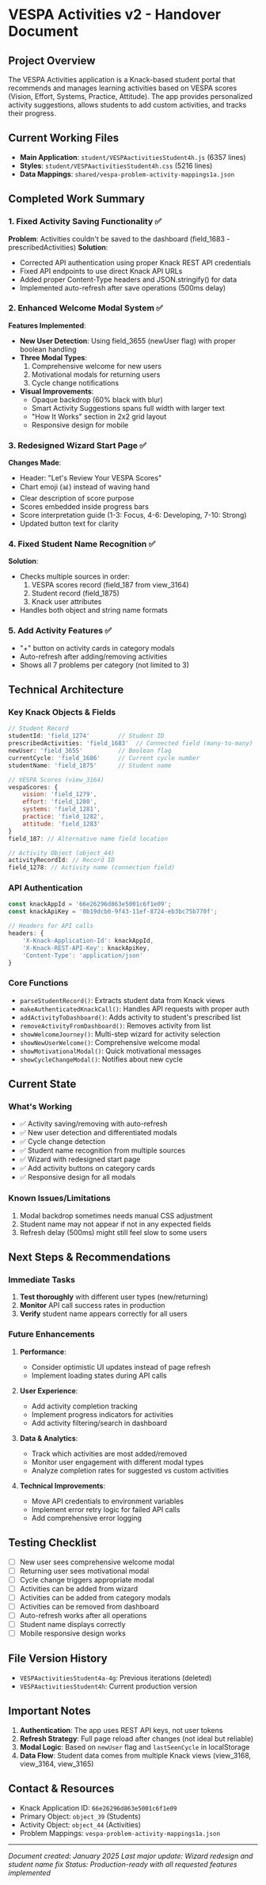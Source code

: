 # VESPA Activities v2 - Handover Document

## Project Overview
The VESPA Activities application is a Knack-based student portal that recommends and manages learning activities based on VESPA scores (Vision, Effort, Systems, Practice, Attitude). The app provides personalized activity suggestions, allows students to add custom activities, and tracks their progress.

## Current Working Files
- **Main Application**: `student/VESPAactivitiesStudent4h.js` (6357 lines)
- **Styles**: `student/VESPAactivitiesStudent4h.css` (5216 lines)
- **Data Mappings**: `shared/vespa-problem-activity-mappings1a.json`

## Completed Work Summary

### 1. Fixed Activity Saving Functionality ✅
**Problem**: Activities couldn't be saved to the dashboard (field_1683 - prescribedActivities)
**Solution**: 
- Corrected API authentication using proper Knack REST API credentials
- Fixed API endpoints to use direct Knack API URLs
- Added proper Content-Type headers and JSON.stringify() for data
- Implemented auto-refresh after save operations (500ms delay)

### 2. Enhanced Welcome Modal System ✅
**Features Implemented**:
- **New User Detection**: Using field_3655 (newUser flag) with proper boolean handling
- **Three Modal Types**:
  1. Comprehensive welcome for new users
  2. Motivational modals for returning users
  3. Cycle change notifications
- **Visual Improvements**:
  - Opaque backdrop (60% black with blur)
  - Smart Activity Suggestions spans full width with larger text
  - "How It Works" section in 2x2 grid layout
  - Responsive design for mobile

### 3. Redesigned Wizard Start Page ✅
**Changes Made**:
- Header: "Let's Review Your VESPA Scores"
- Chart emoji (📊) instead of waving hand
- Clear description of score purpose
- Scores embedded inside progress bars
- Score interpretation guide (1-3: Focus, 4-6: Developing, 7-10: Strong)
- Updated button text for clarity

### 4. Fixed Student Name Recognition ✅
**Solution**:
- Checks multiple sources in order:
  1. VESPA scores record (field_187 from view_3164)
  2. Student record (field_1875)
  3. Knack user attributes
- Handles both object and string name formats

### 5. Add Activity Features ✅
- "+" button on activity cards in category modals
- Auto-refresh after adding/removing activities
- Shows all 7 problems per category (not limited to 3)

## Technical Architecture

### Key Knack Objects & Fields
```javascript
// Student Record
studentId: 'field_1274'        // Student ID
prescribedActivities: 'field_1683'  // Connected field (many-to-many)
newUser: 'field_3655'          // Boolean flag
currentCycle: 'field_1686'     // Current cycle number
studentName: 'field_1875'      // Student name

// VESPA Scores (view_3164)
vespaScores: {
    vision: 'field_1279',
    effort: 'field_1280',
    systems: 'field_1281',
    practice: 'field_1282',
    attitude: 'field_1283'
}
field_187: // Alternative name field location

// Activity Object (object_44)
activityRecordId: // Record ID
field_1278: // Activity name (connection field)
```

### API Authentication
```javascript
const knackAppId = '66e26296d863e5001c6f1e09';
const knackApiKey = '0b19dcb0-9f43-11ef-8724-eb3bc75b770f';

// Headers for API calls
headers: {
    'X-Knack-Application-Id': knackAppId,
    'X-Knack-REST-API-Key': knackApiKey,
    'Content-Type': 'application/json'
}
```

### Core Functions
- `parseStudentRecord()`: Extracts student data from Knack views
- `makeAuthenticatedKnackCall()`: Handles API requests with proper auth
- `addActivityToDashboard()`: Adds activity to student's prescribed list
- `removeActivityFromDashboard()`: Removes activity from list
- `showWelcomeJourney()`: Multi-step wizard for activity selection
- `showNewUserWelcome()`: Comprehensive welcome modal
- `showMotivationalModal()`: Quick motivational messages
- `showCycleChangeModal()`: Notifies about new cycle

## Current State

### What's Working
- ✅ Activity saving/removing with auto-refresh
- ✅ New user detection and differentiated modals
- ✅ Cycle change detection
- ✅ Student name recognition from multiple sources
- ✅ Wizard with redesigned start page
- ✅ Add activity buttons on category cards
- ✅ Responsive design for all modals

### Known Issues/Limitations
1. Modal backdrop sometimes needs manual CSS adjustment
2. Student name may not appear if not in any expected fields
3. Refresh delay (500ms) might still feel slow to some users

## Next Steps & Recommendations

### Immediate Tasks
1. **Test thoroughly** with different user types (new/returning)
2. **Monitor** API call success rates in production
3. **Verify** student name appears correctly for all users

### Future Enhancements
1. **Performance**:
   - Consider optimistic UI updates instead of page refresh
   - Implement loading states during API calls

2. **User Experience**:
   - Add activity completion tracking
   - Implement progress indicators for activities
   - Add activity filtering/search in dashboard

3. **Data & Analytics**:
   - Track which activities are most added/removed
   - Monitor user engagement with different modal types
   - Analyze completion rates for suggested vs custom activities

4. **Technical Improvements**:
   - Move API credentials to environment variables
   - Implement error retry logic for failed API calls
   - Add comprehensive error logging

## Testing Checklist
- [ ] New user sees comprehensive welcome modal
- [ ] Returning user sees motivational modal
- [ ] Cycle change triggers appropriate modal
- [ ] Activities can be added from wizard
- [ ] Activities can be added from category modals
- [ ] Activities can be removed from dashboard
- [ ] Auto-refresh works after all operations
- [ ] Student name displays correctly
- [ ] Mobile responsive design works

## File Version History
- `VESPAactivitiesStudent4a-4g`: Previous iterations (deleted)
- `VESPAactivitiesStudent4h`: Current production version

## Important Notes
1. **Authentication**: The app uses REST API keys, not user tokens
2. **Refresh Strategy**: Full page reload after changes (not ideal but reliable)
3. **Modal Logic**: Based on `newUser` flag and `lastSeenCycle` in localStorage
4. **Data Flow**: Student data comes from multiple Knack views (view_3168, view_3164, view_3165)

## Contact & Resources
- Knack Application ID: `66e26296d863e5001c6f1e09`
- Primary Object: `object_39` (Students)
- Activity Object: `object_44` (Activities)
- Problem Mappings: `vespa-problem-activity-mappings1a.json`

---

*Document created: January 2025*
*Last major update: Wizard redesign and student name fix*
*Status: Production-ready with all requested features implemented*
